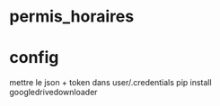 # permis_horaires
# config
mettre le json + token dans user/.credentials
pip install googledrivedownloader